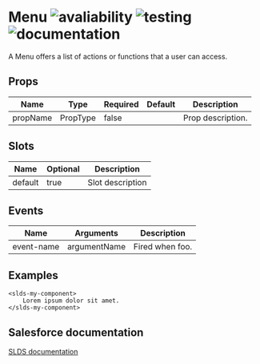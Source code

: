 # Menu ![avaliability](https://img.shields.io/badge/avaliability-available-green.svg)  ![testing](https://img.shields.io/badge/coverage-0%25-red.svg) ![documentation](https://img.shields.io/badge/documentation-draft-red.svg)

A Menu offers a list of actions or functions that a user can access.

## Props

| Name      | Type    | Required | Default | Description |
| -------- | -------- | -------- | ------- | ----------- |
| propName | PropType | false    |         | Prop description. |

## Slots

| Name    | Optional | Description |
| ------- | -------- | ----------- |
| default | true     | Slot description |


## Events

| Name       | Arguments    | Description                            |
| ---------- | ------------ | -------------------------------------- |
| event-name | argumentName | Fired when foo. |

## Examples

```vue
<slds-my-component>
    Lorem ipsum dolor sit amet.
</slds-my-component>
```

## Salesforce documentation
[SLDS documentation](https://www.lightningdesignsystem.com/components/menus/)
